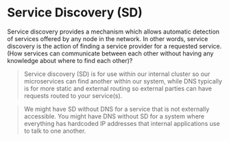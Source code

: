 # Service Discovery (SD)
Service discovery provides a mechanism which allows automatic detection of services offered by any node in the network. In other words, service discovery is the action of finding a service provider for a requested service. (How services can communicate between each other without having any knowledge about where to find each other)?

> Service discovery (SD) is for use within our internal cluster so our microservices can find another within our system, while DNS typically is for more static and external routing so external parties can have requests routed to your service(s).

> We might have SD without DNS for a service that is not externally accessible. You might have DNS without SD for a system where everything has hardcoded IP addresses that internal applications use to talk to one another.